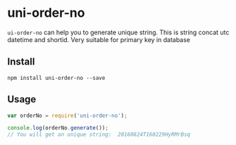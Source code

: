 # uni-order-no

`ui-order-no` can help you to generate unique string. This is string concat utc datetime and shortid. Very suitable for primary key in database

## Install

```
npm install uni-order-no --save
```

## Usage

```javascript
var orderNo = require('uni-order-no');

console.log(orderNo.generate());
// You will get an unique string:  20160824T160229HyRMrBsq
```
